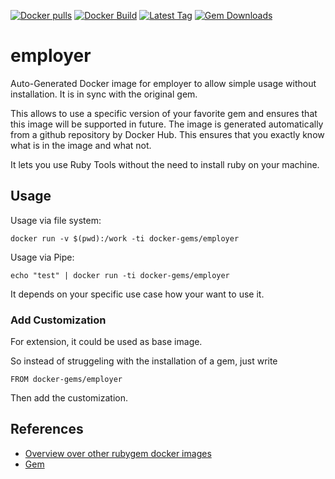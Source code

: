 [![Docker pulls](https://img.shields.io/docker/pulls/rubygem/employer.svg)](https://hub.docker.com/r/rubygem/employer/)
[![Docker Build](https://img.shields.io/docker/automated/rubygem/employer.svg)](https://hub.docker.com/r/rubygem/employer/)
[![Latest Tag](https://img.shields.io/github/tag/docker-rubygem/employer.svg)](https://hub.docker.com/r/rubygem/employer/)
[![Gem Downloads](https://img.shields.io/gem/dt/employer.svg)](https://rubygems.org/gems/employer/)
# employer

Auto-Generated Docker image for employer to allow simple usage without installation.
It is in sync with the original gem.

This allows to use a specific version of your favorite gem and ensures that this image will be supported in future.
The image is generated automatically from a github repository by Docker Hub.
This ensures that you exactly know what is in the image and what not.

It lets you use Ruby Tools without the need to install ruby on your machine.

## Usage

Usage via file system:

`docker run -v $(pwd):/work -ti docker-gems/employer`

Usage via Pipe:

`echo "test" | docker run -ti docker-gems/employer`

It depends on your specific use case how your want to use it.

### Add Customization

For extension, it could be used as base image.

So instead of struggeling with the installation of a gem, just write

`FROM docker-gems/employer`

Then add the customization.

## References

 - [Overview over other rubygem docker images](https://github.com/thinkbot/docker-rubygem)
 - [Gem](https://rubygems.org/gems/employer/)
